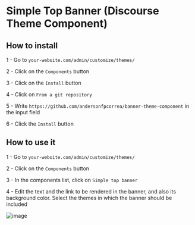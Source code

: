 # Simple Top Banner (Discourse Theme Component)

## How to install

1 - Go to `your-website.com/admin/customize/themes/`

2 - Click on the `Components` button

3 - Click on the `Install` button

4 - Click on `From a git repository`

5 - Write `https://github.com/andersonfpcorrea/banner-theme-component` in the input field

6 - Click the `Install` button

## How to use it

1 - Go to `your-website.com/admin/customize/themes/`

2 - Click on the `Components` button

3 - In the components list, click on `Simple top banner`

4 - Edit the text and the link to be rendered in the banner, and also its background color. Select the themes in which the banner should be included

![image](https://github.com/andersonfpcorrea/banner-theme-component/assets/92505216/9fcb2a7a-abff-4187-8ac1-75e81c9f3a1e)


